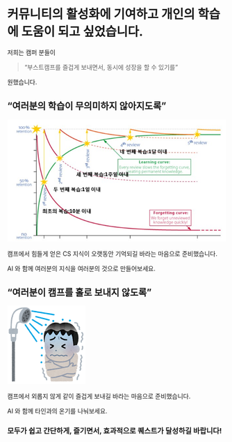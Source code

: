 # 커뮤니티의 활성화에 기여하고 개인의 학습에 도움이 되고 싶었습니다.

저희는 캠퍼 분들이

> “부스트캠프를 즐겁게 보내면서, 동시에 성장을 할 수 있기를”

원했습니다.

## “여러분의 학습이 무의미하지 않아지도록”

![망각곡선.jpg](./imgs/forgetting_curve.jpg)

캠프에서 힘들게 얻은 CS 지식이 오랫동안 기억되길 바라는 마음으로 준비했습니다.

AI 와 함께 여러분의 지식을 여러분의 것으로 만들어보세요.

## “여러분이 캠프를 홀로 보내지 않도록”

![ice_man.png](./imgs/ice_man.png)

캠프에서 외롭지 않게 같이 즐겁게 보내길 바라는 마음으로 준비했습니다.

AI 와 함께 타인과의 온기를 나눠보세요.

### 모두가 쉽고 간단하게, 즐기면서, 효과적으로 퀘스트가 달성하길 바랍니다!
